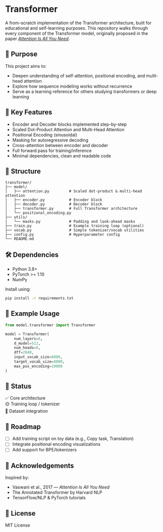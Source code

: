 # Transformer

A from-scratch implementation of the Transformer architecture, built for educational and self-learning purposes. This repository walks through every component of the Transformer model, originally proposed in the paper [*Attention Is All You Need*](https://arxiv.org/abs/1706.03762).

## 🚀 Purpose

This project aims to:

- Deepen understanding of self-attention, positional encoding, and multi-head attention
- Explore how sequence modeling works without recurrence
- Serve as a learning reference for others studying transformers or deep learning

## 🧠 Key Features

- Encoder and Decoder blocks implemented step-by-step
- Scaled Dot-Product Attention and Multi-Head Attention
- Positional Encoding (sinusoidal)
- Masking for autoregressive decoding
- Cross-attention between encoder and decoder
- Full forward pass for training/inference
- Minimal dependencies, clean and readable code

## 📁 Structure

```
transformer/
├── model/
│   ├── attention.py         # Scaled dot-product & multi-head attention
│   ├── encoder.py           # Encoder block
│   ├── decoder.py           # Decoder block
│   ├── transformer.py       # Full Transformer architecture
│   └── positional_encoding.py
├── utils/
│   └── masks.py             # Padding and look-ahead masks
├── train.py                 # Example training loop (optional)
├── vocab.py                 # Simple tokenizer/vocab utilities
├── config.py                # Hyperparameter config
└── README.md
```

## 🛠️ Dependencies

- Python 3.8+
- PyTorch >= 1.10
- NumPy

Install using:

```bash
pip install -r requirements.txt
```

## 🧪 Example Usage

```python
from model.transformer import Transformer

model = Transformer(
    num_layers=6,
    d_model=512,
    num_heads=8,
    dff=2048,
    input_vocab_size=8000,
    target_vocab_size=8000,
    max_pos_encoding=10000
)
```

## 📝 Status

✅ Core architecture  
🟡 Training loop / tokenizer  
🔲 Dataset integration  

## 🧭 Roadmap

- [ ] Add training script on toy data (e.g., Copy task, Translation)
- [ ] Integrate positional encoding visualizations
- [ ] Add support for BPE/tokenizers

## 🙌 Acknowledgements

Inspired by:

- Vaswani et al., 2017 — *Attention Is All You Need*
- The Annotated Transformer by Harvard NLP
- TensorFlow/NLP & PyTorch tutorials

## 📜 License

MIT License
